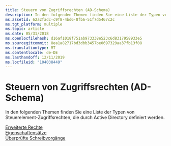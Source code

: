 ```yaml
---
title: Steuern von Zugriffsrechten (AD-Schema)
description: In den folgenden Themen finden Sie eine Liste der Typen von Steuerelement-Zugriffsrechten, die durch Active Directory definiert werden.
ms.assetid: 62a2fadc-c9f8-4bd6-8fb6-51f7d5467c2c
ms.tgt_platform: multiple
ms.topic: article
ms.date: 05/31/2018
ms.openlocfilehash: d16af1018f751ab973338e523c6d8317958933e5
ms.sourcegitcommit: 8ea1a82717bd3dbb3457be0697329aa37fb13f08
ms.translationtype: MT
ms.contentlocale: de-DE
ms.lasthandoff: 12/11/2019
ms.locfileid: "104038449"
---
```

# <a name="control-access-rights-ad-schema"></a>Steuern von Zugriffsrechten (AD-Schema)

In den folgenden Themen finden Sie eine Liste der Typen von Steuerelement-Zugriffsrechten, die durch Active Directory definiert werden.

<dl>

[Erweiterte Rechte](extended-rights.md)  
[Eigenschaftensätze](property-sets.md)  
[Überprüfte Schreibvorgänge](validated-writes.md)  
</dl>

 

 




